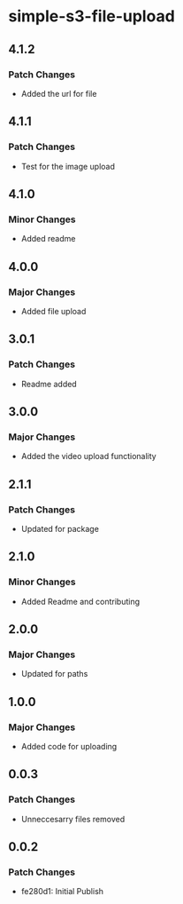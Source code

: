 # simple-s3-file-upload

## 4.1.2

### Patch Changes

- Added the url for file

## 4.1.1

### Patch Changes

- Test for the image upload

## 4.1.0

### Minor Changes

- Added readme

## 4.0.0

### Major Changes

- Added file upload

## 3.0.1

### Patch Changes

- Readme added

## 3.0.0

### Major Changes

- Added the video upload functionality

## 2.1.1

### Patch Changes

- Updated for package

## 2.1.0

### Minor Changes

- Added Readme and contributing

## 2.0.0

### Major Changes

- Updated for paths

## 1.0.0

### Major Changes

- Added code for uploading

## 0.0.3

### Patch Changes

- Unneccesarry files removed

## 0.0.2

### Patch Changes

- fe280d1: Initial Publish
